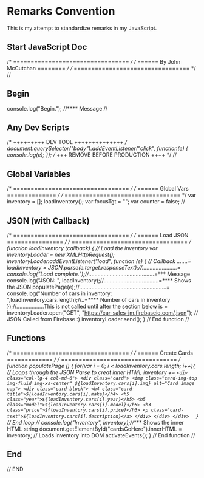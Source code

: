 # Remarks Convention

This is my attempt to standardize remarks in my JavaScript.

## Start JavaScript Doc 

/* ================================= */
/* ====== By John McCutchan ======== */
/* ================================= */
//

## Begin

console.log("Begin."); //**** Message
//

## Any Dev Scripts

/* +++++++++ DEV TOOL ++++++++++++++ */
document.querySelector("body").addEventListener("click", function(e) {
  console.log(e);
});
/* +++ REMOVE BEFORE PRODUCTION ++++ */
//

## Global Variables

/* ================================= */
/* ====== Global Vars ============== */
/* ================================= */
var inventory = [];
loadInventory();
var focusTgt = "";
var counter = false;
//

## JSON (with Callback)

/* ================================= */
/* ====== Load JSON ================ */
/* ================================= */
function loadInventory (callback) { // Load the inventory
  var inventoryLoader = new XMLHttpRequest();
  inventoryLoader.addEventListener("load", function (e) { // Callback .......=
  loadInventory = JSON.parse(e.target.responseText);//.......................=
  console.log("Load complete.");//...........................................=**** Message
  console.log("JSON: ", loadInventory);//....................................=**** Shows the JSON
  populatePage(e);//.........................................................=
  console.log("Number of cars in inventory: ",loadInventory.cars.length);//..=**** Number of cars in inventory
  });//..................This is not called until after the section below is =
  inventoryLoader.open("GET", "https://car-sales-jm.firebaseio.com/.json"); // JSON Called from Firebase :)
  inventoryLoader.send();
} // End function
//

## Functions

/* ================================= */
/* ====== Create Cards ============= */
/* ================================= */
function populatePage () {
  for(var i = 0; i < loadInventory.cars.length; i++){ // Loops through the JSON Parse to creat inner HTML
    inventory += `<div class="col-lg-4 col-md-6">
                    <div class="card">
                      <img class="card-img-top img-fluid img-xs-center" ${loadInventory.cars[i].img} alt="Card image cap">
                      <div class="card-block">
                        <h4 class="card-title">${loadInventory.cars[i].make}</h4>
                        <h5 class="year">${loadInventory.cars[i].year}</h5>
                        <h5 class="model">${loadInventory.cars[i].model}</h5>
                        <h3 class="price">${loadInventory.cars[i].price}</h3>
                        <p class="card-text">${loadInventory.cars[i].description}</a>
                      </div>
                    </div>
                  </div>  `
  } // End loop
  // console.log("Inventory", inventory);//**** Shows the inner HTML string
  document.getElementById("cardsGoHere").innerHTML = inventory; // Loads inventory into DOM
  activateEvents();
} // End function
//

## End

// END

